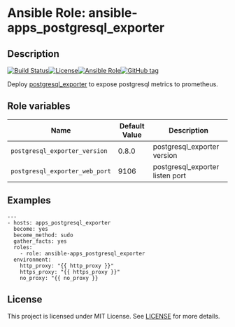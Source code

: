 # Ansible Role: ansible-apps_postgresql_exporter

## Description

[![Build Status](https://travis-ci.com/lotusnoir/ansible-apps_postgresql_exporter.svg?branch=master)](https://travis-ci.com/lotusnoir/ansible-apps_postgresql_exporter)[![License](https://img.shields.io/badge/license-MIT%20License-brightgreen.svg)](https://opensource.org/licenses/MIT)[![Ansible Role](https://img.shields.io/badge/ansible%20role-apps__postgresql_exporter-blue)](https://galaxy.ansible.com/lotusnoir/ansible-apps_postgresql_exporter/)[![GitHub tag](https://img.shields.io/badge/version-latest-blue)](https://github.com/lotusnoir/ansible-apps_postgresql_exporter/tags)

Deploy [postgresql_exporter](https://github.com/wrouesnel/postgres_exporter) to expose postgresql metrics to prometheus.

## Role variables

| Name           | Default Value | Description                        |
| -------------- | ------------- | -----------------------------------|
| `postgresql_exporter_version` | 0.8.0 | postgresql_exporter version |
| `postgresql_exporter_web_port` | 9106 | postgresql_exporter listen port |

## Examples

	---
	- hosts: apps_postgresql_exporter
	  become: yes
	  become_method: sudo
	  gather_facts: yes
	  roles:
	    - role: ansible-apps_postgresql_exporter
	  environment: 
	    http_proxy: "{{ http_proxy }}"
	    https_proxy: "{{ https_proxy }}"
	    no_proxy: "{{ no_proxy }}

## License

This project is licensed under MIT License. See [LICENSE](/LICENSE) for more details.

